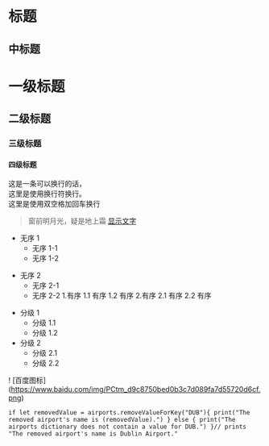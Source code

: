 # 标题

## 中标题

# 一级标题

## 二级标题

### 三级标题

#### 四级标题

这是一条可以换行的话，<br>
这里是使用换行符换行。<br>
这里是使用双空格加回车换行

> 窗前明月光，疑是地上霜
> [显示文字](www.baidu.com)

- 无序 1
  - 无序 1-1
  - 无序 1-2

* 无序 2
  - 无序 2-1
  - 无序 2-2 1.有序
    1.1 有序
    1.2 有序 2.有序
    2.1 有序
    2.2 有序

- 分级 1
  - 分级 1.1
  - 分级 1.2
- 分级 2
  - 分级 2.1
  - 分级 2.2

! [百度图标] (https://www.baidu.com/img/PCtm_d9c8750bed0b3c7d089fa7d55720d6cf.png)

`if let removedValue = airports.removeValueForKey("DUB"){ print("The removed airport's name is (removedValue).") } else { print("The airports dictionary does not contain a value for DUB.") }// prints "The removed airport's name is Dublin Airport."`
